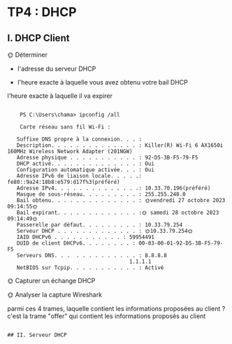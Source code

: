 # TP4 : DHCP

## I. DHCP Client

🌞 Déterminer 

- l'adresse du serveur DHCP

- l'heure exacte à laquelle vous avez obtenu votre bail DHCP

l'heure exacte à laquelle il va expirer

```

    PS C:\Users\chama> ipconfig /all

    Carte réseau sans fil Wi-Fi :

   Suffixe DNS propre à la connexion. . . :
   Description. . . . . . . . . . . . . . : Killer(R) Wi-Fi 6 AX1650i 160MHz Wireless Network Adapter (201NGW)
   Adresse physique . . . . . . . . . . . : 92-D5-3B-F5-79-F5
   DHCP activé. . . . . . . . . . . . . . : Oui
   Configuration automatique activée. . . : Oui
   Adresse IPv6 de liaison locale. . . . .: fe80::9a24:18b8:e579:d17f%3(préféré)
   Adresse IPv4. . . . . . . . . . . . . .: 10.33.70.196(préféré)
   Masque de sous-réseau. . . . . . . . . : 255.255.240.0
   Bail obtenu. . . . . . . . . . . . . . : 🌞vendredi 27 octobre 2023 09:14:55🌞
   Bail expirant. . . . . . . . . . . . . :🌞 samedi 28 octobre 2023 09:14:49🌞
   Passerelle par défaut. . . . . . . . . : 10.33.79.254
   Serveur DHCP . . . . . . . . . . . . . : 🌞10.33.79.254🌞
   IAID DHCPv6 . . . . . . . . . . . : 59954491
   DUID de client DHCPv6. . . . . . . . : 00-03-00-01-92-D5-3B-F5-79-F5
   Serveurs DNS. . .  . . . . . . . . . . : 8.8.8.8
                                       1.1.1.1
   NetBIOS sur Tcpip. . . . . . . . . . . : Activé
```

🌞 Capturer un échange DHCP


🌞 Analyser la capture Wireshark

parmi ces 4 trames, laquelle contient les informations proposées au client ?
c'est la trame "offer" qui contient les informations proposés au client

```

## II. Serveur DHCP